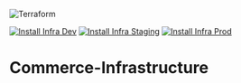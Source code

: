 ![Terraform](https://img.shields.io/badge/terraform-%235835CC.svg?style=for-the-badge&logo=terraform&logoColor=white)

[![Install Infra Dev](https://github.com/ebomart/commerce-infrastructure/actions/workflows/apply_dev.yml/badge.svg)](https://github.com/ebomart/commerce-infrastructure/actions/workflows/apply_dev.yml)
[![Install Infra Staging](https://github.com/ebomart/commerce-infrastructure/actions/workflows/apply_stage.yml/badge.svg)](https://github.com/ebomart/commerce-infrastructure/actions/workflows/apply_stage.yml)
[![Install Infra Prod](https://github.com/ebomart/commerce-infrastructure/actions/workflows/apply_ibo_prod.yml/badge.svg)](https://github.com/ebomart/commerce-infrastructure/actions/workflows/apply_ibo_prod.yml)
# Commerce-Infrastructure
